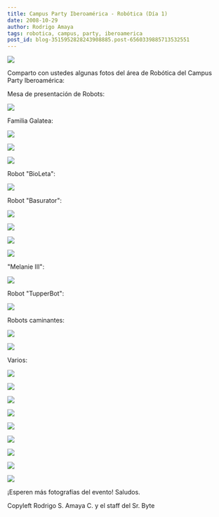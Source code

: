 ```yaml
---
title: Campus Party Iberoamérica - Robótica (Día 1)
date: 2008-10-29
author: Rodrigo Amaya
tags: robotica, campus, party, iberoamerica
post_id: blog-3515952828243908885.post-6560339885713532551
---
```


[![](http://4.bp.blogspot.com/_ayvorITawE4/SQitggan8TI/AAAAAAAABZA/tio5P-0W4hQ/s400/banner_robotica_iberoamerica.jpg)](http://4.bp.blogspot.com/_ayvorITawE4/SQitggan8TI/AAAAAAAABZA/tio5P-0W4hQ/s1600-h/banner_robotica_iberoamerica.jpg)

Comparto con ustedes algunas fotos del área de Robótica del Campus Party Iberoamérica:

Mesa de presentación de Robots:

![](http://farm4.static.flickr.com/3224/2983728221_9ea92048fe.jpg?v=0)

Familia Galatea:

![](http://farm4.static.flickr.com/3275/2984589306_fb1c7e2e6b.jpg?v=0)

![](http://farm4.static.flickr.com/3018/2984590382_158fedbe34.jpg?v=0)

![](http://farm3.static.flickr.com/2296/2983723555_754eea141b.jpg?v=0)

Robot "BioLeta":

![](http://farm4.static.flickr.com/3156/2983732151_d95a6da68a.jpg?v=0)

Robot "Basurator":

![](http://farm4.static.flickr.com/3177/2983727661_3196f0414e.jpg?v=0)

![](http://farm4.static.flickr.com/3138/2984585046_8435dd7aaa.jpg?v=0)

![](http://farm4.static.flickr.com/3164/2983726593_4b96a20c02.jpg?v=0)

![](http://farm4.static.flickr.com/3179/2984583932_33db3ee38a.jpg?v=0)

"Melanie III":

![](http://farm4.static.flickr.com/3021/2984586976_534453aa03.jpg?v=0)

Robot "TupperBot":

![](http://farm4.static.flickr.com/3066/2983729747_7beb2fc231.jpg?v=0)

Robots caminantes:

![](http://farm4.static.flickr.com/3164/2984580282_631f15d056.jpg?v=0)

![](http://farm4.static.flickr.com/3163/2984580852_f750a420c6.jpg?v=0)

Varios:

![](http://farm4.static.flickr.com/3215/2984579242_788a74716c.jpg?v=0)

![](http://farm4.static.flickr.com/3221/2983721997_e28c4cde23.jpg?v=0)

![](http://farm4.static.flickr.com/3249/2984581848_0be6c1a26a.jpg?v=0)

![](http://farm4.static.flickr.com/3269/2984582284_95c7e7e507.jpg?v=0)

![](http://farm3.static.flickr.com/2087/2983725557_75379e5b53.jpg?v=0)

![](http://farm4.static.flickr.com/3040/2984582786_5d96564c8e.jpg?v=0)

![](http://farm4.static.flickr.com/3294/2983733345_4116af6d75.jpg?v=0)

![](http://farm4.static.flickr.com/3170/2983730915_30914f6172.jpg?v=0)

![](http://farm4.static.flickr.com/3029/2983730333_cdbd203142.jpg?v=0)

¡Esperen más fotografías del evento! Saludos.

Copyleft Rodrigo S. Amaya C. y el staff del Sr. Byte